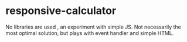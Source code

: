 # responsive-calculator
No libraries are used , an experiment with simple JS. Not necessarily the most optimal solution, but plays with event handler and simple HTML.
